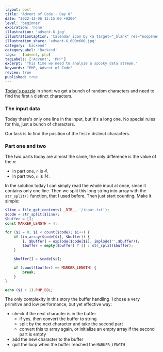 ```yaml
---
layout: post
title: "Advent of Code - Day 6"
date: "2022-12-06 12:15:00 +0200"
level: 'beginner'
expiration: 'none'
illustration: 'advent-6.jpg'
illustrationCaption: 'Calendar icon by <a target="_blank" rel="noopener" href="https://pixabay.com/users/pinwhalestock-13691058/?utm_source=link-attribution&amp;utm_medium=referral&amp;utm_campaign=image&amp;utm_content=4623521">Kevin Sanderson</a> from <a target="_blank" rel="noopener" href="https://pixabay.com//?utm_source=link-attribution&amp;utm_medium=referral&amp;utm_campaign=image&amp;utm_content=4623521">Pixabay</a>'
illustration_share: 'advent-6_600x600.jpg'
category: 'backend'
categoryLabel: 'Backend'
tags:   [advent, php]
tagLabels: ['Advent', 'PHP']
excerpt: 'This time we need to analyze a spooky data stream.'
keywords: "PHP, Advent of Code"
review: true
published: true
---
```


<a href="https://adventofcode.com/2022/day/6" rel="noopener" target="_blank">Today's puzzle</a> in short: we get a bunch 
of random characters and need to find the first `n` distinct characters.

### The input data

Today there's only one line in the input, but it's a long one. No special rules for this, just a bunch of characters.

Our task is to find the position of the first `n` distinct characters.

### Part one and two

The two parts today are almost the same, the only difference is the value of the `n`:

* In part one, `n` is *4*.
* In part two, `n` is *14*.

In the solution today I can simply read the whole input at once, since it contains only one line. Then we split this
long string into array with the `str_split()` function, that I used before. Then just start counting. Make it simple:

```php
$line = file_get_contents(__DIR__.'/input.txt');
$code = str_split($line);
$buffer = [];
const MARKER_LENGTH = 4;

for ($i = 0; $i < count($code); $i++) {
    if (in_array($code[$i], $buffer)) {
        [, $buffer] = explode($code[$i], implode('',$buffer));
        $buffer = empty($buffer) ? [] : str_split($buffer);
    }

    $buffer[] = $code[$i];

    if (count($buffer) == MARKER_LENGTH) {
        break;
    }
}

echo ($i + 1).PHP_EOL;
```

The only complexity in this story the buffer handling. I chose a very primitive and low performance, but yet effective 
way:

* check if the next character is in the buffer
  * if yes, then convert the buffer to string 
  * split by the next character and take the second part
  * convert this to array again, or initialize an empty array if the second part is empty
* add the new character to the buffer
* quit the loop when the buffer reached the `MARKER_LENGTH`
